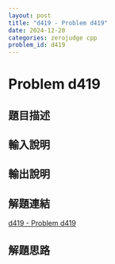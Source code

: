 ```yaml
---
layout: post
title: "d419 - Problem d419"
date: 2024-12-20
categories: zerojudge cpp
problem_id: d419
---
```


# Problem d419

## 題目描述



## 輸入說明



## 輸出說明



## 解題連結

[d419 - Problem d419](https://zerojudge.tw/ShowProblem?problemid=d419)

## 解題思路

